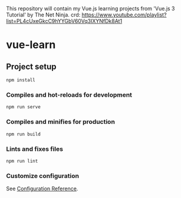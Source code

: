 This repository will contain my Vue.js learning projects from 'Vue.js 3 Tutorial' by The Net Ninja. crd: https://www.youtube.com/playlist?list=PL4cUxeGkcC9hYYGbV60Vq3IXYNfDk8At1

# vue-learn

## Project setup
```
npm install
```

### Compiles and hot-reloads for development
```
npm run serve
```

### Compiles and minifies for production
```
npm run build
```

### Lints and fixes files
```
npm run lint
```

### Customize configuration
See [Configuration Reference](https://cli.vuejs.org/config/).
